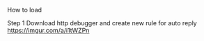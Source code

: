 How to load

Step 1
Download http debugger and create new rule for auto reply
https://imgur.com/a/i1tWZPn
